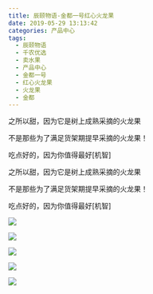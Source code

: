 ```yaml
---
title: 辰颐物语-金都一号红心火龙果
date: 2019-05-29 13:13:42
categories: 产品中心
tags:
  - 辰颐物语
  - 千农优选
  - 卖水果
  - 产品中心
  - 金都一号
  - 红心火龙果
  - 火龙果
  - 金都
---
```

之所以甜，因为它是树上成熟采摘的火龙果

不是那些为了满足货架期提早采摘的火龙果！

吃点好的，因为你值得最好[机智]

<!-- more -->

之所以甜，因为它是树上成熟采摘的火龙果

不是那些为了满足货架期提早采摘的火龙果！

吃点好的，因为你值得最好[机智]

![](http://www.chenywuyu.com/img/upimages/hskljgihjeuioshjdkghuih2324.jpg)

![](http://www.chenywuyu.com/img/upimages/iiiuuurasbbvb23.jpg)

![](http://www.chenywuyu.com/img/upimages/sdwuasughbbvsafaf2323.jpg)

![](http://www.chenywuyu.com/img/upimages/ssssswwrwppg.jpg)

![](http://www.chenywuyu.com/img/upimages/sadjiwwchangxiangsuiw.jpg)